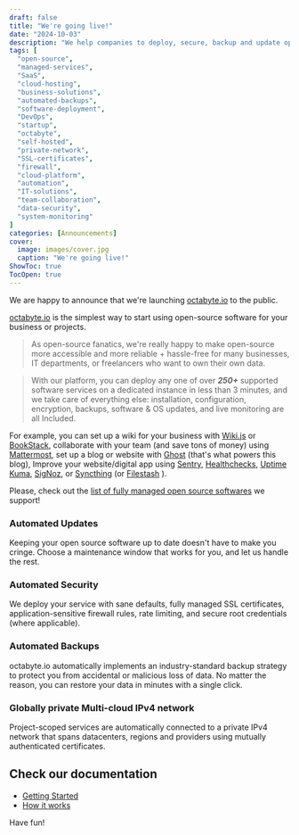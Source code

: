 ```yaml
---
draft: false
title: "We're going live!"
date: "2024-10-03"
description: "We help companies to deploy, secure, backup and update open source softwares on scalable cloud infrastructure."
tags: [
  "open-source",
  "managed-services",
  "SaaS",
  "cloud-hosting",
  "business-solutions",
  "automated-backups",
  "software-deployment",
  "DevOps",
  "startup",
  "octabyte",
  "self-hosted",
  "private-network",
  "SSL-certificates",
  "firewall",
  "cloud-platform",
  "automation",
  "IT-solutions",
  "team-collaboration",
  "data-security",
  "system-monitoring"
]
categories: [Announcements]
cover:
  image: images/cover.jpg
  caption: "We're going live!"
ShowToc: true
TocOpen: true
---
```



We are happy to announce that we're launching [octabyte.io](https://octabyte.io) to the public.

[octabyte.io](https://octabyte.io) is the simplest way to start using open\-source software for your business or projects.


> As open\-source fanatics, we're really happy to make open\-source more accessible and more reliable \+ hassle\-free for many businesses, IT departments, or freelancers who want to own their own data.


> With our platform, you can deploy any one of over ***250\+*** supported software services on a dedicated instance in less than 3 minutes, and we take care of everything else: installation, configuration, encryption, backups, software \& OS updates, and live monitoring are all Included.

For example, you can set up a wiki for your business with [Wiki.js](https://octabyte.io/applications/documentation/wikijs) or [BookStack](https://octabyte.io/applications/documentation/bookstack), collaborate with your team (and save tons of money) using [Mattermost](https://octabyte.io/applications/live-chat/mattermost), set up a blog or website with [Ghost](https://octabyte.io/applications/cms/ghost) (that's what powers this blog), Improve your website/digital app using [Sentry](https://octabyte.io/hosting-and-infrastructure/monitoring/glitchtip), [Healthchecks](https://octabyte.io/development/dev-ops/healthchecks), [Uptime Kuma](https://octabyte.io/hosting-and-infrastructure/monitoring/uptime-kuma), [SigNoz](https://octabyte.io/hosting-and-infrastructure/monitoring/signoz), or [Syncthing](https://octabyte.io/hosting-and-infrastructure/storage/syncthing) (or [Filestash](https://octabyte.io/hosting-and-infrastructure/storage/filestash) ).

Please, check out the [list of fully managed open source softwares](https://octabyte.io/all-services/) we support!

### Automated Updates

Keeping your open source software up to date doesn't have to make you cringe. Choose a maintenance window that works for you, and let us handle the rest.

### Automated Security

We deploy your service with sane defaults, fully managed SSL certificates, application\-sensitive firewall rules, rate limiting, and secure root credentials (where applicable).

### Automated Backups

octabyte.io automatically implements an industry\-standard backup strategy to protect you from accidental or malicious loss of data. No matter the reason, you can restore your data in minutes with a single click.

### Globally private Multi\-cloud IPv4 network

Project\-scoped services are automatically connected to a private IPv4 network that spans datacenters, regions and providers using mutually authenticated certificates.

## Check our documentation

* [Getting Started](https://octabyte.io/all-services/)
* [How it works](https://octabyte.io/how-it-works)

Have fun!



